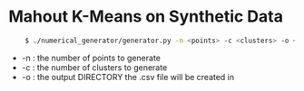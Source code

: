 # Mahout K-Means on Synthetic Data

```bash
	$ ./numerical_generator/generator.py -n <points> -c <clusters> -o <out_dir>
```
* -n	: the  number of points to generate
* -c	: the number of clusters to generate
* -o	: the output DIRECTORY the .csv file will be created in
